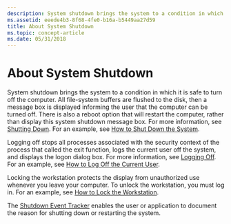 ```yaml
---
description: System shutdown brings the system to a condition in which it is safe to turn off the computer.
ms.assetid: eeede4b3-8f68-4fe0-b16a-b5449aa27d59
title: About System Shutdown
ms.topic: concept-article
ms.date: 05/31/2018
---
```


# About System Shutdown

System shutdown brings the system to a condition in which it is safe to turn off the computer. All file-system buffers are flushed to the disk, then a message box is displayed informing the user that the computer can be turned off. There is also a reboot option that will restart the computer, rather than display this system shutdown message box. For more information, see [Shutting Down](shutting-down.md). For an example, see [How to Shut Down the System](how-to-shut-down-the-system.md).

Logging off stops all processes associated with the security context of the process that called the exit function, logs the current user off the system, and displays the logon dialog box. For more information, see [Logging Off](logging-off.md). For an example, see [How to Log Off the Current User](how-to-log-off-the-current-user.md).

Locking the workstation protects the display from unauthorized use whenever you leave your computer. To unlock the workstation, you must log in. For an example, see [How to Lock the Workstation](how-to-lock-the-workstation.md).

The [Shutdown Event Tracker](shutdown-event-tracker.md) enables the user or application to document the reason for shutting down or restarting the system.

 

 



